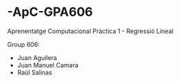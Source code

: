 # -ApC-GPA606

Aprenentatge Computacional Pràctica 1 - Regressió Lineal

Group 606:
- Juan Aguilera
- Juan Manuel Camara
- Raül Salinas
